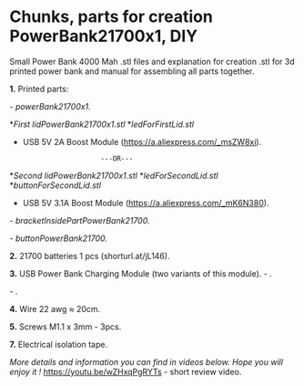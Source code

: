 # **Chunks, parts for creation PowerBank21700x1, DIY**
Small Power Bank 4000 Mah .stl files and explanation for creation
.stl for 3d printed power bank and manual for assembling all parts together.

**1.** Printed parts:
 
*-  powerBank21700x1.*

 **First lidPowerBank21700x1.stl*
 **ledForFirstLid.stl*
  * USB 5V 2A Boost Module (https://a.aliexpress.com/_msZW8xi).
  
                           ---OR---
  
 **Second lidPowerBank21700x1.stl*
 **ledForSecondLid.stl*
 **buttonForSecondLid.stl*
  * USB 5V 3.1A Boost Module (https://a.aliexpress.com/_mK6N380).
 
  

*-  bracketInsidePartPowerBank21700.*

*-  buttonPowerBank21700.*


**2.** 21700 batteries 1 pcs (shorturl.at/jL146).

**3.** USB Power Bank Charging Module (two variants of this module).
*-   .*

*-   .*

**4.** Wire 22 awg ≈ 20cm. 

**5.** Screws M1.1 х 3mm - 3pcs.

**7.** Electrical isolation tape.


*More details and information you can find in videos below. Hope you will enjoy it !*
 https://youtu.be/wZHxqPgRYTs - short review video.

